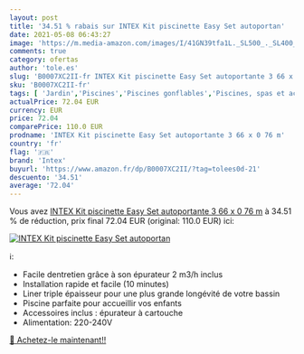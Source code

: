 ```yaml
---
layout: post
title: '34.51 % rabais sur INTEX Kit piscinette Easy Set autoportan'
date: 2021-05-08 06:43:27
image: 'https://m.media-amazon.com/images/I/41GN39tfa1L._SL500_._SL400_.jpg'
comments: true
category: ofertas
author: 'tole.es'
slug: 'B0007XC2II-fr INTEX Kit piscinette Easy Set autoportante 3 66 x 0 76 m'
sku: 'B0007XC2II-fr'
tags: [ 'Jardin','Piscines','Piscines gonflables','Piscines, spas et accessoires','intex', ]
actualPrice: 72.04 EUR
currency: EUR
price: 72.04
comparePrice: 110.0 EUR
prodname: 'INTEX Kit piscinette Easy Set autoportante 3 66 x 0 76 m'
country: 'fr'
flag: '🇫🇷'
brand: 'Intex'
buyurl: 'https://www.amazon.fr/dp/B0007XC2II/?tag=tolees0d-21'
descuento: '34.51'
average: '72.04'
---
```


Vous avez [INTEX Kit piscinette Easy Set autoportante 3 66 x 0 76 m](https://www.amazon.fr/dp/B0007XC2II/?tag=tolees0d-21)  à  34.51 % de réduction, prix final  72.04 EUR (original: 110.0 EUR) ici:

[![INTEX Kit piscinette Easy Set autoportan](https://m.media-amazon.com/images/I/41GN39tfa1L._SL500_._SL400_.jpg)](https://www.amazon.fr/dp/B0007XC2II/?tag=tolees0d-21)

ℹ️:

- Facile dentretien grâce à son épurateur 2 m3/h inclus
- Installation rapide et facile (10 minutes)
- Liner triple épaisseur pour une plus grande longévité de votre bassin
- Piscine parfaite pour accueillir vos enfants
- Accessoires inclus : épurateur à cartouche
- Alimentation: 220-240V

[🛒 Achetez-le maintenant!!](https://www.amazon.fr/dp/B0007XC2II/?tag=tolees0d-21)
